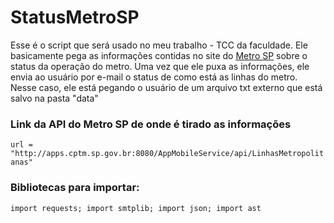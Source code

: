 <h1>StatusMetroSP</h1>
<p>Esse é o script que será usado no meu trabalho - TCC da faculdade. Ele basicamente pega as informações contidas no site do <a href="http://www.metro.sp.gov.br/">Metro SP</a> sobre o status da operação do metro. Uma vez que ele puxa as informações, ele envia ao usuário por e-mail o status de como está as linhas do metro. Nesse caso, ele está pegando o usuário de um arquivo txt externo que está salvo na pasta "data" </p>

<h3>Link da API do Metro SP de onde é tirado as informações</h3>

`url = "http://apps.cptm.sp.gov.br:8080/AppMobileService/api/LinhasMetropolitanas"`
 

<h3> Bibliotecas para importar: </h3>


`import requests; import smtplib; import json; import ast`
